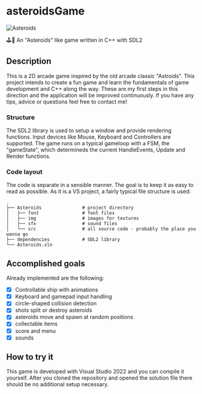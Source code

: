 # asteroidsGame

![Asteroids](https://github.com/marcelbittrich/asteroidsGame/assets/113523293/b29f295e-d5d9-49a0-9755-3568b1908ec6)

:joystick::rocket: An "Asteroids" like game written in C++ with SDL2

## Description

This is a 2D arcade game inspired by the old arcade classic "Astroids". This project intends to create a fun game and learn the fundamentals of game development and C++ along the way. These are my first steps in this direction and the application will be improved continuously. If you have any tips, advice or questions feel free to contact me!

### Structure

The SDL2 library is used to setup a window and provide rendering functions. Input devices like Mouse, Keyboard and Controllers are supported. 
The game runs on a typical gameloop with a FSM, the "gameState", which determineds the current HandleEvents, Update and Render functions.

### Code layout 

The code is separate in a sensible manner. The goal is to keep it as easy to read as possible.
As it is a VS project, a fairly typical file structure is used:

    .
    ├── Asteroids               # project directory
    │   ├── font                # font files  
    │   ├── img                 # images for textures
    │   ├── sfx                 # sound files
    │   └── src                 # all source code - probably the place you wanna go
    ├── dependencies            # SDL2 library
    └── Asteroids.sln

## Accomplished goals

Already implemented are the following:

- [x] Controllable ship with animations
- [x] Keyboard and gamepad input handling
- [x] circle-shaped collision detection
- [x] shots split or destroy asteroids
- [x] asteroids move and spawn at random positions
- [x] collectable items
- [x] score and menu
- [x] sounds  

## How to try it

This game is developed with Visual Studio 2022 and you can compile it yourself. After you cloned the repository and opened the solution file there should be no additional setup necessary.
